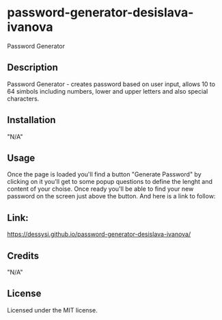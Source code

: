 # password-generator-desislava-ivanova
Password Generator

## Description

Password Generator - creates password based on user input, allows 10 to 64 simbols including numbers, lower and upper letters and also special characters.

## Installation

"N/A"

## Usage

Once the page is loaded you'll find a button "Generate Password" by clicking on it you'll get to some popup questions to define the lenght and content of your choise. Once ready you'll be able to find your new password on the screen just above the button.
And here is a link to follow:

## Link: 
https://dessysi.github.io/password-generator-desislava-ivanova/

## Credits

"N/A"

## License

Licensed under the MIT license.

